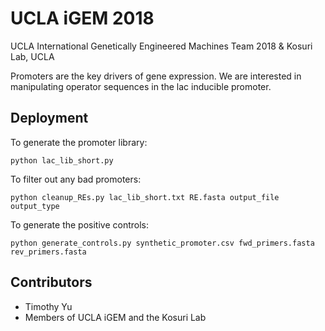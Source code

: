 # UCLA iGEM 2018
UCLA International Genetically Engineered Machines Team 2018 & Kosuri Lab, UCLA

Promoters are the key drivers of gene expression. We are interested in manipulating operator sequences in the lac
inducible promoter. 

## Deployment

To generate the promoter library:
```
python lac_lib_short.py
```

To filter out any bad promoters:
```
python cleanup_REs.py lac_lib_short.txt RE.fasta output_file output_type
```

To generate the positive controls:
```
python generate_controls.py synthetic_promoter.csv fwd_primers.fasta rev_primers.fasta
```

## Contributors
* Timothy Yu
* Members of UCLA iGEM and the Kosuri Lab
